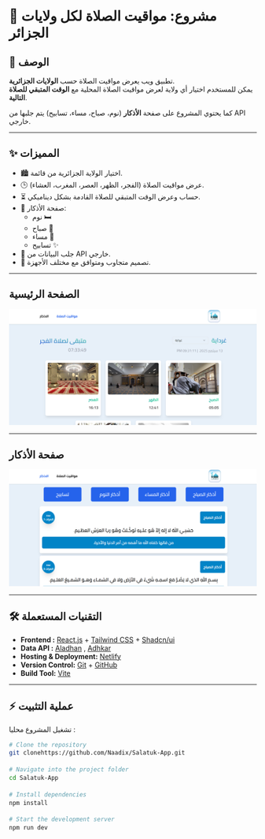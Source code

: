 # 🕌 مشروع: مواقيت الصلاة لكل ولايات الجزائر

## 📖 الوصف
تطبيق ويب يعرض مواقيت الصلاة حسب **الولايات الجزائرية**.  
يمكن للمستخدم اختيار أي ولاية لعرض مواقيت الصلاة المحلية مع **الوقت المتبقي للصلاة التالية**.  

كما يحتوي المشروع على صفحة **الأذكار** (نوم، صباح، مساء، تسابيح) يتم جلبها من API خارجي.  


---

## ✨ المميزات
- 🏙️ اختيار الولاية الجزائرية من قائمة.
- 🕒 عرض مواقيت الصلاة (الفجر، الظهر، العصر، المغرب، العشاء).
- ⏳ حساب وعرض الوقت المتبقي للصلاة القادمة بشكل ديناميكي.
- 📜 صفحة الأذكار:
  - نوم 🛏️
  - صباح 🌅
  - مساء 🌆
  - تسابيح ✨
- 🔗 جلب البيانات من API خارجي.
- 📱 تصميم متجاوب ومتوافق مع مختلف الأجهزة.

---

## الصفحة الرئيسية
![Screenshot](src/assets/prayer_screen.png)

---
## صفحة الأذكار
![Screenshot](src/assets/adhkar.png)

---


## 🛠️ التقنيات المستعملة
- **Frontend :** [React.js](https://react.dev/) + [Tailwind CSS](https://tailwindcss.com/) + [Shadcn/ui](https://ui.shadcn.com/docs/components)
- **Data API :** [Aladhan](https://aladhan.com/) , [Adhkar](https://raw.githubusercontent.com/nawafalqari/azkar-api/56df51279ab6eb86dc2f6202c7de26c8948331c1/azkar.json)
- **Hosting & Deployment:** [Netlify](https://www.netlify.com/) 
- **Version Control:** [Git](https://git-scm.com/) + [GitHub](https://github.com/)
- **Build Tool:** [Vite](https://vitejs.dev/)


---


## ⚡ عملية التثبيت
تشغيل المشروع محليا  :

```bash
# Clone the repository
git clonehttps://github.com/Naadix/Salatuk-App.git

# Navigate into the project folder
cd Salatuk-App

# Install dependencies
npm install

# Start the development server
npm run dev

